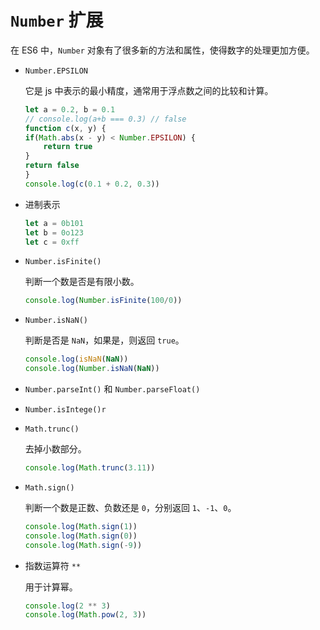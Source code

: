 # `Number` 扩展

在 ES6 中，`Number` 对象有了很多新的方法和属性，使得数字的处理更加方便。

- `Number.EPSILON`  

    它是 js 中表示的最小精度，通常用于浮点数之间的比较和计算。

    ```js
    let a = 0.2, b = 0.1
    // console.log(a+b === 0.3) // false
    function c(x, y) {
    if(Math.abs(x - y) < Number.EPSILON) {
        return true
    }
    return false
    }
    console.log(c(0.1 + 0.2, 0.3))
    ```

- 进制表示  

    ```js
    let a = 0b101
    let b = 0o123
    let c = 0xff
    ```

- `Number.isFinite()`  

    判断一个数是否是有限小数。

    ```js
    console.log(Number.isFinite(100/0))
    ```

- `Number.isNaN()`  

    判断是否是 `NaN`，如果是，则返回 `true`。

    ```js
    console.log(isNaN(NaN))
    console.log(Number.isNaN(NaN))
    ```

- `Number.parseInt()` 和 `Number.parseFloat()`
- `Number.isIntege()r`
- `Math.trunc()`  

    去掉小数部分。

    ```js
    console.log(Math.trunc(3.11))
    ```

- `Math.sign()`  

    判断一个数是正数、负数还是 `0`，分别返回 `1`、`-1`、`0`。

    ```js
    console.log(Math.sign(1))
    console.log(Math.sign(0))
    console.log(Math.sign(-9))
    ```

- 指数运算符 `**`  

    用于计算幂。

    ```js
    console.log(2 ** 3)
    console.log(Math.pow(2, 3))
    ```
